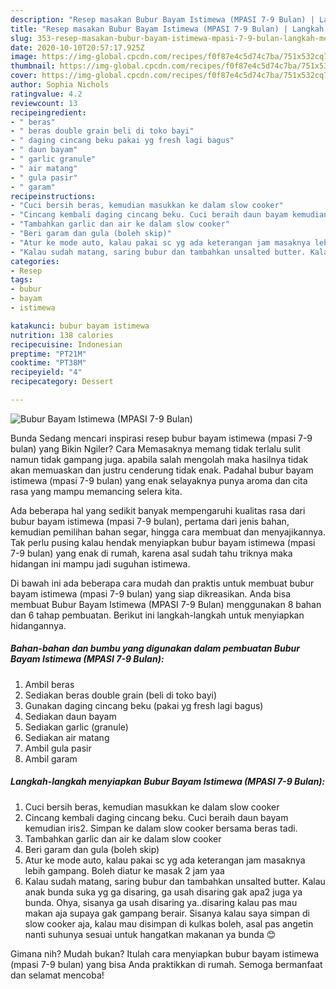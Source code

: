 ```yaml
---
description: "Resep masakan Bubur Bayam Istimewa (MPASI 7-9 Bulan) | Langkah Membuat Bubur Bayam Istimewa (MPASI 7-9 Bulan) Yang Enak Banget"
title: "Resep masakan Bubur Bayam Istimewa (MPASI 7-9 Bulan) | Langkah Membuat Bubur Bayam Istimewa (MPASI 7-9 Bulan) Yang Enak Banget"
slug: 353-resep-masakan-bubur-bayam-istimewa-mpasi-7-9-bulan-langkah-membuat-bubur-bayam-istimewa-mpasi-7-9-bulan-yang-enak-banget
date: 2020-10-10T20:57:17.925Z
image: https://img-global.cpcdn.com/recipes/f0f87e4c5d74c7ba/751x532cq70/bubur-bayam-istimewa-mpasi-7-9-bulan-foto-resep-utama.jpg
thumbnail: https://img-global.cpcdn.com/recipes/f0f87e4c5d74c7ba/751x532cq70/bubur-bayam-istimewa-mpasi-7-9-bulan-foto-resep-utama.jpg
cover: https://img-global.cpcdn.com/recipes/f0f87e4c5d74c7ba/751x532cq70/bubur-bayam-istimewa-mpasi-7-9-bulan-foto-resep-utama.jpg
author: Sophia Nichols
ratingvalue: 4.2
reviewcount: 13
recipeingredient:
- " beras"
- " beras double grain beli di toko bayi"
- " daging cincang beku pakai yg fresh lagi bagus"
- " daun bayam"
- " garlic granule"
- " air matang"
- " gula pasir"
- " garam"
recipeinstructions:
- "Cuci bersih beras, kemudian masukkan ke dalam slow cooker"
- "Cincang kembali daging cincang beku. Cuci beraih daun bayam kemudian iris2. Simpan ke dalam slow cooker bersama beras tadi."
- "Tambahkan garlic dan air ke dalam slow cooker"
- "Beri garam dan gula (boleh skip)"
- "Atur ke mode auto, kalau pakai sc yg ada keterangan jam masaknya lebih gampang. Boleh diatur ke masak 2 jam yaa"
- "Kalau sudah matang, saring bubur dan tambahkan unsalted butter. Kalau anak bunda suka yg ga disaring, ga usah disaring gak apa2 juga ya bunda. Ohya, sisanya ga usah disaring ya..disaring kalau pas mau makan aja supaya gak gampang berair. Sisanya kalau saya simpan di slow cooker aja, kalau mau disimpan di kulkas boleh, asal pas angetin nanti suhunya sesuai untuk hangatkan makanan ya bunda 😊"
categories:
- Resep
tags:
- bubur
- bayam
- istimewa

katakunci: bubur bayam istimewa 
nutrition: 138 calories
recipecuisine: Indonesian
preptime: "PT21M"
cooktime: "PT38M"
recipeyield: "4"
recipecategory: Dessert

---
```



![Bubur Bayam Istimewa (MPASI 7-9 Bulan)](https://img-global.cpcdn.com/recipes/f0f87e4c5d74c7ba/751x532cq70/bubur-bayam-istimewa-mpasi-7-9-bulan-foto-resep-utama.jpg)

Bunda Sedang mencari inspirasi resep bubur bayam istimewa (mpasi 7-9 bulan) yang Bikin Ngiler? Cara Memasaknya memang tidak terlalu sulit namun tidak gampang juga. apabila salah mengolah maka hasilnya tidak akan memuaskan dan justru cenderung tidak enak. Padahal bubur bayam istimewa (mpasi 7-9 bulan) yang enak selayaknya punya aroma dan cita rasa yang mampu memancing selera kita.

Ada beberapa hal yang sedikit banyak mempengaruhi kualitas rasa dari bubur bayam istimewa (mpasi 7-9 bulan), pertama dari jenis bahan, kemudian pemilihan bahan segar, hingga cara membuat dan menyajikannya. Tak perlu pusing kalau hendak menyiapkan bubur bayam istimewa (mpasi 7-9 bulan) yang enak di rumah, karena asal sudah tahu triknya maka hidangan ini mampu jadi suguhan istimewa.




Di bawah ini ada beberapa cara mudah dan praktis untuk membuat bubur bayam istimewa (mpasi 7-9 bulan) yang siap dikreasikan. Anda bisa membuat Bubur Bayam Istimewa (MPASI 7-9 Bulan) menggunakan 8 bahan dan 6 tahap pembuatan. Berikut ini langkah-langkah untuk menyiapkan hidangannya.

<!--inarticleads1-->

##### Bahan-bahan dan bumbu yang digunakan dalam pembuatan Bubur Bayam Istimewa (MPASI 7-9 Bulan):

1. Ambil  beras
1. Sediakan  beras double grain (beli di toko bayi)
1. Gunakan  daging cincang beku (pakai yg fresh lagi bagus)
1. Sediakan  daun bayam
1. Sediakan  garlic (granule)
1. Sediakan  air matang
1. Ambil  gula pasir
1. Ambil  garam




<!--inarticleads2-->

##### Langkah-langkah menyiapkan Bubur Bayam Istimewa (MPASI 7-9 Bulan):

1. Cuci bersih beras, kemudian masukkan ke dalam slow cooker
1. Cincang kembali daging cincang beku. Cuci beraih daun bayam kemudian iris2. Simpan ke dalam slow cooker bersama beras tadi.
1. Tambahkan garlic dan air ke dalam slow cooker
1. Beri garam dan gula (boleh skip)
1. Atur ke mode auto, kalau pakai sc yg ada keterangan jam masaknya lebih gampang. Boleh diatur ke masak 2 jam yaa
1. Kalau sudah matang, saring bubur dan tambahkan unsalted butter. Kalau anak bunda suka yg ga disaring, ga usah disaring gak apa2 juga ya bunda. Ohya, sisanya ga usah disaring ya..disaring kalau pas mau makan aja supaya gak gampang berair. Sisanya kalau saya simpan di slow cooker aja, kalau mau disimpan di kulkas boleh, asal pas angetin nanti suhunya sesuai untuk hangatkan makanan ya bunda 😊




Gimana nih? Mudah bukan? Itulah cara menyiapkan bubur bayam istimewa (mpasi 7-9 bulan) yang bisa Anda praktikkan di rumah. Semoga bermanfaat dan selamat mencoba!
